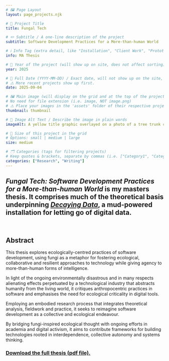 ```yaml
---
# 🖼️ Page Layout
layout: page_projects.njk

# 📌 Project Title
title: Fungal Tech

# ✏️ Subtitle / A one-line description of the project
subtitle: Software Development Practices for a More-than-human World

# ℹ️ Info Tag (extra detail, like "Installation", "Client Work", "Prototype"). Keep this short, usually 1–2 words
info: MA Thesis

# 📅 Year of the project (will show up on site, does not affect sorting)
year: 2025

# 📆 Full Date (YYYY-MM-DD) / Exact date, will not show up on the site, only for sorting
# ⚠️ More recent projects show up first.
date: 2025-09-04

# 🖼️ Main image (will display on the grid and at the top of the project page)
# No need for file extension (i.e. image, NOT image.png)
# ⚠️ Place your images in the 'assets' folder of their respective projects
thumbnail: thumbnail

# 💬 Image Alt Text / Describe the image in plain words
imageAlt: A yellow title graphic overlayed on a photo of a tree trunk covered by wood-decaying fungi.

# 📏 Size of this project in the grid
# Options: small | medium | large
size: medium

# 🗂️ Categories (tags for filtering projects)
# Keep quotes & brackets, separate by commas (i.e. ["Category1", "Category2", "Category3"])
categories: ["Research", "Writing"]
---
```


## _Fungal Tech: Software Development Practices for a More-than-human World_ is my masters thesis. It comprises much of the theoretical basis underpinning [_Decaying Data_](/projects/2025_decaying_data), a mud-powered installation for letting go of digital data.
<br>

## Abstract

This thesis explores ecologically-centred practices of software development, using fungi as a metaphor for fostering ecological, collaborative and resilient approaches to technology while giving agency to more-than-human forms of intelligence.

In light of the ongoing environmentally disastrous and in many respects alienating
effects perpetuated by a technological industry that abstracts humanity from the living
world, it critiques anthropocentric practices in software and emphasises the need for
ecological criticality in digital tools.

Employing an embodied research process that integrates theoretical analysis, fieldwork
and practice, it seeks to reimagine software development as a collective and ecological
endeavour.

By bridging fungi-inspired ecological thought with ongoing efforts in academia and
digital activism, it aims to contribute frameworks for building technologies rooted in
interdependence, collective autonomy and systems thinking.

### [Download the full thesis (pdf file).](assets/Rodrigo_Cardoso_MA_Thesis_Fungal_Tech.pdf)